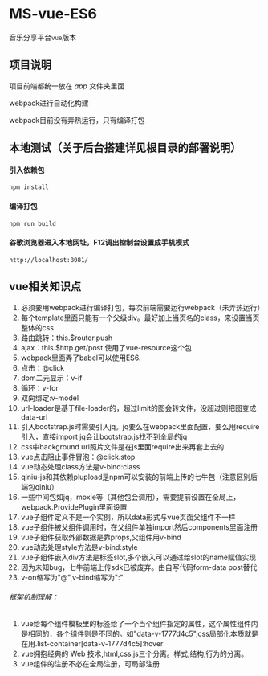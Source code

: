 # MS-vue-ES6
音乐分享平台`vue`版本

## 项目说明
项目前端都统一放在 _app_ 文件夹里面

webpack进行自动化构建

webpack目前没有弄热运行，只有编译打包

## 本地测试（关于后台搭建详见根目录的部署说明）
#### 引入依赖包

    npm install

#### 编译打包

	npm run build

#### 谷歌浏览器进入本地网址，F12调出控制台设置成手机模式

    http://localhost:8081/
    
## vue相关知识点
1. 必须要用webpack进行编译打包，每次前端需要运行webpack（未弄热运行）
2. 每个template里面只能有一个父级div。最好加上当页名的class，来设置当页整体的css
3. 路由跳转：this.$router.push
4. ajax：this.$http.get/post 使用了vue-resource这个包
5. webpack里面弄了babel可以使用ES6.
6. 点击：@click
7. dom二元显示：v-if
8. 循环：v-for
9. 双向绑定:v-model
10. url-loader是基于file-loader的，超过limit的图会转文件，没超过则把图变成data-url
11. 引入bootstrap.js时需要引入jq。jq要么在webpack里面配置，要么用require引入，直接import jq会让bootstrap.js找不到全局的jq
12. css中background url照片文件是在js里面require出来再套上去的
13. vue点击阻止事件冒泡：@click.stop
14. vue动态处理class方法是v-bind:class
15. qiniu-js和其依赖plupload是npm可以安装的前端上传的七牛包（注意区别后端包qiniu）
16. 一些中间包如jq，moxie等（其他包会调用），需要提前设置在全局上，webpack.ProvidePlugin里面设置
17. vue子组件定义不是一个实例，所以data形式与vue页面父组件不一样
18. vue子组件被父组件调用时，在父组件单独import然后components里面注册
19. vue子组件获取外部数据是靠props,父组件用v-bind
20. vue动态处理style方法是v-bind:style
21. vue子组件嵌入div方法是标签slot,多个嵌入可以通过给slot的name赋值实现
22. 因为未知bug，七牛前端上传sdk已被废弃。由自写代码form-data post替代
23. v-on缩写为"@",v-bind缩写为":"
###### 框架机制理解：
1. vue给每个组件模板里的标签给了一个当个组件指定的属性，这个属性组件内是相同的，各个组件则是不同的。如"data-v-1777d4c5",css局部化本质就是在用.list-container[data-v-1777d4c5]:hover
2. vue拥抱经典的 Web 技术,html,css,js三个分离。样式,结构,行为的分离。
3. vue组件的注册不必在全局注册，可局部注册

